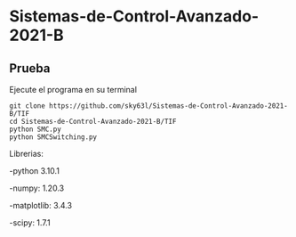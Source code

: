 # Sistemas-de-Control-Avanzado-2021-B

## Prueba

Ejecute el programa en su terminal
```
git clone https://github.com/sky63l/Sistemas-de-Control-Avanzado-2021-B/TIF
cd Sistemas-de-Control-Avanzado-2021-B/TIF
python SMC.py
python SMCSwitching.py
```

Librerias: 

-python 3.10.1

-numpy: 1.20.3

-matplotlib: 3.4.3

-scipy: 1.7.1

